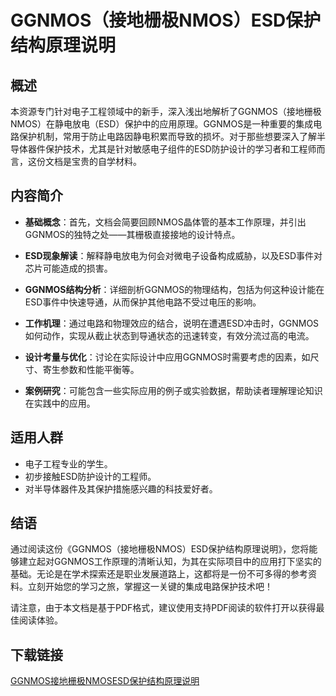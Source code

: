 # GGNMOS（接地栅极NMOS）ESD保护结构原理说明

## 概述

本资源专门针对电子工程领域中的新手，深入浅出地解析了GGNMOS（接地栅极NMOS）在静电放电（ESD）保护中的应用原理。GGNMOS是一种重要的集成电路保护机制，常用于防止电路因静电积累而导致的损坏。对于那些想要深入了解半导体器件保护技术，尤其是针对敏感电子组件的ESD防护设计的学习者和工程师而言，这份文档是宝贵的自学材料。

## 内容简介

- **基础概念**：首先，文档会简要回顾NMOS晶体管的基本工作原理，并引出GGNMOS的独特之处——其栅极直接接地的设计特点。
  
- **ESD现象解读**：解释静电放电为何会对微电子设备构成威胁，以及ESD事件对芯片可能造成的损害。

- **GGNMOS结构分析**：详细剖析GGNMOS的物理结构，包括为何这种设计能在ESD事件中快速导通，从而保护其他电路不受过电压的影响。

- **工作机理**：通过电路和物理效应的结合，说明在遭遇ESD冲击时，GGNMOS如何动作，实现从截止状态到导通状态的迅速转变，有效分流过高的电流。

- **设计考量与优化**：讨论在实际设计中应用GGNMOS时需要考虑的因素，如尺寸、寄生参数和性能平衡等。

- **案例研究**：可能包含一些实际应用的例子或实验数据，帮助读者理解理论知识在实践中的应用。

## 适用人群

- 电子工程专业的学生。
- 初步接触ESD防护设计的工程师。
- 对半导体器件及其保护措施感兴趣的科技爱好者。

## 结语

通过阅读这份《GGNMOS（接地栅极NMOS）ESD保护结构原理说明》，您将能够建立起对GGNMOS工作原理的清晰认知，为其在实际项目中的应用打下坚实的基础。无论是在学术探索还是职业发展道路上，这都将是一份不可多得的参考资料。立刻开始您的学习之旅，掌握这一关键的集成电路保护技术吧！

请注意，由于本文档是基于PDF格式，建议使用支持PDF阅读的软件打开以获得最佳阅读体验。

## 下载链接

[GGNMOS接地栅极NMOSESD保护结构原理说明](https://pan.quark.cn/s/d4fe0e365d21)